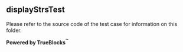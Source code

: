 ## displayStrsTest

Please refer to the source code of the test case for information on this folder.

**Powered by TrueBlocks<sup>&trade;</sup>**

